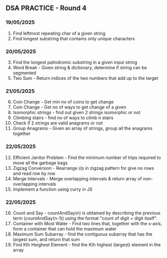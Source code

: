 ## DSA PRACTICE - Round 4

### 19/05/2025
1. Find leftmost repeating char of a given string
2. Find longest substring that contains only unique characters

### 20/05/2025
3. Find the longest palindromic substring in a given input string
4. Word Break - Given string & dictionary, determine if string can be segmented
5. Two Sum - Return indices of the two numbers that add up to the target

### 21/05/2025
6. Coin Change - Get min no of coins to get change
7. Coin Change - Get no of ways to get change of a given
8. Isomorphic strings - find out given 2 strings isomorphic or not
9. Climbing stairs - find no of ways to climb n stairs
10. Check if 2 strings are valid anagrams or not
11. Group Anagrams - Given an array of strings, group all the anagrams together

### 22/05/2025
12. Efficient Janitor Problem - Find the minimum number of trips required to move all the garbage bags
13. Zigzag Conversion - Rearrange i/p in zigzag pattern for give no rows and read row by row
14. Merge Intervals - Merge overlapping intervals & return array of non-overlapping intervals
15. Implement a function using curry in JS

### 22/05/2025
16. Count and Say - countAndSay(n) is obtained by describing the previous term (countAndSay(n-1)) using the format "count of digit + digit itself".
17. Container with Most Water - Find two lines that, together with the x-axis, form a container that can hold the maximum water
18. Maximum Sum Subarray - find the contiguous subarray that has the largest sum, and return that sum
19. Find Kth Heighest Element - find the Kth highest (largest) element in the array
